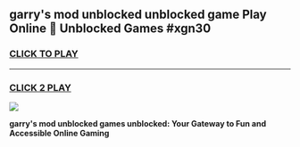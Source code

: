 
## garry's mod unblocked unblocked game Play Online 👋 Unblocked Games #xgn30
<h3>
<a href="https://premium.freeplayer.one?title=garry's_mod_unblocked&ref=21F">CLICK TO PLAY</a></h3>
<hr>

<h3>
<a href="https://premium.freeplayer.one?title=garry's_mod_unblocked&ref=21F">CLICK 2 PLAY</a>
  
</h3>

<a href="https://premium.freeplayer.one?title=garry's_mod_unblocked&ref=21F/"><img src="https://clearcache.store/games.png"></a>


**garry's mod unblocked games unblocked: Your Gateway to Fun and Accessible Online Gaming**
